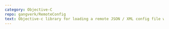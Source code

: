 ```yaml
---
category: Objective-C
repo: gangverk/RemoteConfig
text: Objective-c library for loading a remote JSON / XML config file with locally defined default values.
---
```

